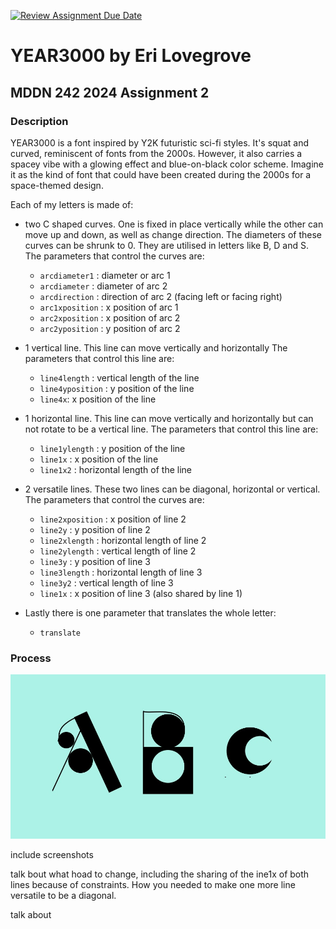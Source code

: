 [![Review Assignment Due Date](https://classroom.github.com/assets/deadline-readme-button-24ddc0f5d75046c5622901739e7c5dd533143b0c8e959d652212380cedb1ea36.svg)](https://classroom.github.com/a/xQz3oEP8)
# YEAR3000 by Eri Lovegrove
## MDDN 242 2024 Assignment 2

### Description
YEAR3000 is a font inspired by Y2K futuristic sci-fi styles. It's squat and curved, reminiscent of fonts from the 2000s. However, it also carries a spacey vibe with a glowing effect and blue-on-black color scheme. Imagine it as the kind of font that could have been created during the 2000s for a space-themed design.


Each of my letters is made of:

- two C shaped curves. One is fixed in place vertically while the other can move up and down, as well as change direction. The diameters of these curves can be shrunk to 0. They are utilised in letters like B, D and S.
The parameters that control the curves are:
  * `arcdiameter1` : diameter or arc 1
  * `arcdiameter` : diameter of arc 2
  * `arcdirection` : direction of arc 2 (facing left or facing right)
  * `arc1xposition` : x position of arc 1
  * `arc2xposition` : x position of arc 2
  * `arc2yposition` : y position of arc 2

- 1 vertical line. This line can move vertically and horizontally
The parameters that control this line are:
  * `line4length` : vertical length of the line 
  * `line4yposition` : y position of the line
  * `line4x`: x position of the line

- 1 horizontal line. This line can move vertically and horizontally but can not rotate to be a vertical line. 
The parameters that control this line are:
  * `line1ylength` : y position of the line
  * `line1x` : x position of the line
  * `line1x2` : horizontal length of the line

- 2 versatile lines. These two lines can be diagonal, horizontal or vertical.
The parameters that control the curves are:
  * `line2xposition` : x position of line 2
  * `line2y` : y position of line 2
  * `line2xlength` : horizontal length of line 2
  * `line2ylength` : vertical length of line 2
  * `line3y` : y position of line 3
  * `line3length` : horizontal length of line 3
  * `line3y2` : vertical length of line 3
  * `line1x` : x position of line 3 (also shared by line 1)

- Lastly there is one parameter that translates the whole letter:
  * `translate` 

### Process


![Preview 1](preview1.jpg)
<!-- <img src="assets/sketchno2.jpg" alt="sketch2" width="500"/> -->

include screenshots

talk bout what hoad to change, including the sharing of the ine1x of both lines because of constraints. How you needed to make one more line versatile to be a diagonal. 


talk about 